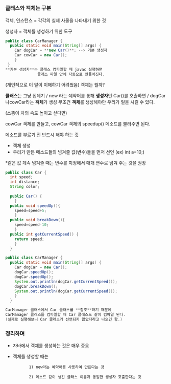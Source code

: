 # 

### 클래스와 객체는 구분

객체, 인스턴스 = 각각의 실제 사물을 나타내기 위한 것

생성자 = 객체를 생성하기 위한 도구

```java
public class CarManager {
  public static void main(String[] args) {
    Car dogCar = **new Car()**; --> 기본 생성자
    Car cowCar = new Car();
    }
 }
**기본 생성자**는 클래스 컴파일할 때 javac 실행하면 
              클래스 파일 안에 자동으로 만들어진다.
```

(개인적으로 이 말이 이해하기 어려웠음)
객체는 뭘까?

**클래스**는 그냥 껍데기  /  new 라는 예약어를 통해 **생성자**인 Car()를 호출하면   /  dogCar나cowCar라는 **객체**가 생성 무조건 **객체**를 생성해야만 우리가 일을 시킬 수 있다.

(소똥이 차의 속도 높이고 싶다면)  

cowCar 객체를 만들고,  cowCar 객체의 speedup() 메소드를 불러주면 된다.

메소드를 부르기 전 반드시 해야 하는 것

- 객체 생성
- 우리가 만든 메소드들의 넘겨줄 값(변수)들을 먼저 선언 (ex) int a=10;)

*같은 값 계속 넘겨줄 때는 변수를 지정해서 매개 변수로 넘겨 주는 것을 권장

```java
public class Car {
  int speed;
  int distance;
  String color;
  
  public Car() {
    }
  public void speedUp(){
    speed=speed+5;
    }
  public void breakDown(){
    speed=speed-10;
    }
  public int getCurrentSpeed() {
    return speed;
    }
  }

public class CarManager {
  public static void main(String[] args) {
    Car dogCar = new Car();
    dogCar.speedUp();
    dogCar.speedUp();
    System.out.println(dogCar.getCurrentSpeed());
    dogCar.breakDown();
    System.out.println(dogCar.getCurrentSpeed());
    }
  }

CarManager 클래스에서 Car 클래스를 **참조**하기 때문에 
CarManager 클래스를 컴파일할 때 Car 클래스도 같이 컴파일 된다.
(실제로 실행해보니 Car 클래스가 선언되지 않았다라고 나오긴 함.)
```

### 정리하며

- 자바에서 객체를 생성하는 것은 매우 중요
- 객체를 생성할 때는

             1) new라는 예약어를 사용하여 만든다는 것

             2) 메소드 같이 생긴 클래스 이름과 동일한 생성자 호출한다는 것
